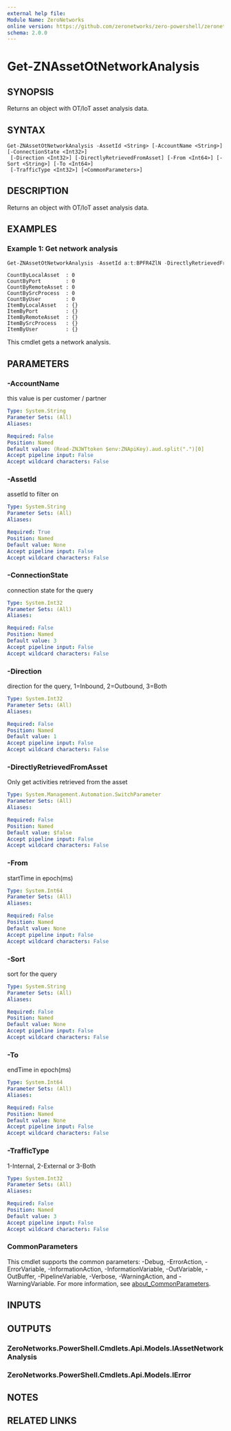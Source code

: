 ```yaml
---
external help file:
Module Name: ZeroNetworks
online version: https://github.com/zeronetworks/zero-powershell/zeronetworks/get-znassetotnetworkanalysis
schema: 2.0.0
---
```


# Get-ZNAssetOtNetworkAnalysis

## SYNOPSIS
Returns an object with OT/IoT asset analysis data.

## SYNTAX

```
Get-ZNAssetOtNetworkAnalysis -AssetId <String> [-AccountName <String>] [-ConnectionState <Int32>]
 [-Direction <Int32>] [-DirectlyRetrievedFromAsset] [-From <Int64>] [-Sort <String>] [-To <Int64>]
 [-TrafficType <Int32>] [<CommonParameters>]
```

## DESCRIPTION
Returns an object with OT/IoT asset analysis data.

## EXAMPLES

### Example 1: Get network analysis
```powershell
Get-ZNAssetOtNetworkAnalysis -AssetId a:t:BPFR4ZlN -DirectlyRetrievedFromAsset:$false
```

```output
CountByLocalAsset  : 0
CountByPort        : 0
CountByRemoteAsset : 0
CountBySrcProcess  : 0
CountByUser        : 0
ItemByLocalAsset   : {}
ItemByPort         : {}
ItemByRemoteAsset  : {}
ItemBySrcProcess   : {}
ItemByUser         : {}
```

This cmdlet gets a network analysis.

## PARAMETERS

### -AccountName
this value is per customer / partner

```yaml
Type: System.String
Parameter Sets: (All)
Aliases:

Required: False
Position: Named
Default value: (Read-ZNJWTtoken $env:ZNApiKey).aud.split(".")[0]
Accept pipeline input: False
Accept wildcard characters: False
```

### -AssetId
assetId to filter on

```yaml
Type: System.String
Parameter Sets: (All)
Aliases:

Required: True
Position: Named
Default value: None
Accept pipeline input: False
Accept wildcard characters: False
```

### -ConnectionState
connection state for the query

```yaml
Type: System.Int32
Parameter Sets: (All)
Aliases:

Required: False
Position: Named
Default value: 3
Accept pipeline input: False
Accept wildcard characters: False
```

### -Direction
direction for the query, 1=Inbound, 2=Outbound, 3=Both

```yaml
Type: System.Int32
Parameter Sets: (All)
Aliases:

Required: False
Position: Named
Default value: 1
Accept pipeline input: False
Accept wildcard characters: False
```

### -DirectlyRetrievedFromAsset
Only get activities retrieved from the asset

```yaml
Type: System.Management.Automation.SwitchParameter
Parameter Sets: (All)
Aliases:

Required: False
Position: Named
Default value: $false
Accept pipeline input: False
Accept wildcard characters: False
```

### -From
startTime in epoch(ms)

```yaml
Type: System.Int64
Parameter Sets: (All)
Aliases:

Required: False
Position: Named
Default value: None
Accept pipeline input: False
Accept wildcard characters: False
```

### -Sort
sort for the query

```yaml
Type: System.String
Parameter Sets: (All)
Aliases:

Required: False
Position: Named
Default value: None
Accept pipeline input: False
Accept wildcard characters: False
```

### -To
endTime in epoch(ms)

```yaml
Type: System.Int64
Parameter Sets: (All)
Aliases:

Required: False
Position: Named
Default value: None
Accept pipeline input: False
Accept wildcard characters: False
```

### -TrafficType
1-Internal, 2-External or 3-Both

```yaml
Type: System.Int32
Parameter Sets: (All)
Aliases:

Required: False
Position: Named
Default value: 3
Accept pipeline input: False
Accept wildcard characters: False
```

### CommonParameters
This cmdlet supports the common parameters: -Debug, -ErrorAction, -ErrorVariable, -InformationAction, -InformationVariable, -OutVariable, -OutBuffer, -PipelineVariable, -Verbose, -WarningAction, and -WarningVariable. For more information, see [about_CommonParameters](http://go.microsoft.com/fwlink/?LinkID=113216).

## INPUTS

## OUTPUTS

### ZeroNetworks.PowerShell.Cmdlets.Api.Models.IAssetNetworkAnalysis

### ZeroNetworks.PowerShell.Cmdlets.Api.Models.IError

## NOTES

## RELATED LINKS

